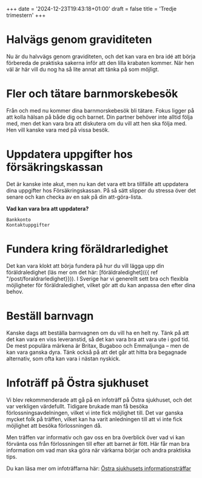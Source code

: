 +++
date = '2024-12-23T19:43:18+01:00'
draft = false
title = 'Tredje trimestern'
+++

# Halvägs genom graviditeten
Nu är du halvvägs genom graviditeten, och det kan vara en bra idé att börja förbereda de praktiska sakerna inför att den lilla krabaten kommer. När hen väl är här vill du nog ha så lite annat att tänka på som möjligt.

# Fler och tätare barnmorskebesök
Från och med nu kommer dina barnmorskebesök bli tätare. Fokus ligger på att kolla hälsan på både dig och barnet. Din partner behöver inte alltid följa med, men det kan vara bra att diskutera om du vill att hen ska följa med. Hen vill kanske vara med på vissa besök.

# Uppdatera uppgifter hos försäkringskassan
Det är kanske inte akut, men nu kan det vara ett bra tillfälle att uppdatera dina uppgifter hos Försäkringskassan. På så sätt slipper du stressa över det senare och kan checka av en sak på din att-göra-lista.

**Vad kan vara bra att uppdatera?**

    Bankkonto
    Kontaktuppgifter

# Fundera kring föräldrarledighet
Det kan vara klokt att börja fundera på hur du vill lägga upp din föräldraledighet (läs mer om det här: [föräldraledighet]({{ ref "/post/foraldrarledighet}})). I Sverige har vi generellt sett bra och flexibla möjligheter för föräldraledighet, vilket gör att du kan anpassa den efter dina behov.

# Beställ barnvagn
Kanske dags att beställa barnvagnen om du vill ha en helt ny. Tänk på att det kan vara en viss leveranstid, så det kan vara bra att vara ute i god tid. De mest populära märkena är Britax, Bugaboo och Emmaljunga – men de kan vara ganska dyra. Tänk också på att det går att hitta bra begagnade alternativ, som ofta kan vara i nästan nyskick.

# Infoträff på Östra sjukhuset
Vi blev rekommenderade att gå på en infoträff på Östra sjukhuset, och det var verkligen värdefullt. Tidigare brukade man få besöka förlossningsavdelningen, vilket vi inte fick möjlighet till. Det var ganska mycket folk på träffen, vilket kan ha varit anledningen till att vi inte fick möjlighet att besöka förlossningen då.

Men träffen var informativ och gav oss en bra överblick över vad vi kan förvänta oss från förlossningen till efter att barnet är fött. Här får man bra information om vad man ska göra när värkarna börjar och andra praktiska tips.

Du kan läsa mer om infoträffarna här: [Östra sjukhusets informationsträffar](https://www.sahlgrenska.se/omraden/omrade-1/verksamhet-obstetrik/a-o/informationstraffar/)

<!-- # Babyskydd - Flytta till fjärde trimestern
Om man äger bil eller vill åka bil någonstans under barnets första 6 månader kan det vara bra med ett babyskydd
Rekommenderat att ha någon som passar barnvagnen så att man bara kan lyfta ut det och klicka på barnvagnen om barnet t ex sover. Har ett bäst före datum och man kan antingen köpa eller hyra.
-->

<!--Lägg även till app för att mäta verkar-->

